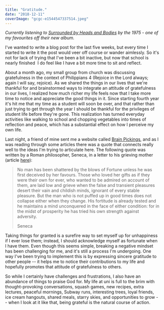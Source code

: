```yaml
---
title: "Gratitude."
date: "2018-12-11"
coverImage: "gcgc-e1544547337514.jpeg"
---
```


_Currently listening to [Surrounded by Heads and Bodies](https://www.youtube.com/watch?v=JGGUy_CzZn8) by the 1975 - one of my favourites off their new album._

I've wanted to write a blog post for the last five weeks, but every time I started to write it the post would veer off course or wander aimlessly. So it's not for lack of trying that I've been a bit inactive, but now that school is nearly finished  I do feel like I have a bit more time to sit and reflect.

About a month ago, my small group from church was discussing gratefulness in the context of Philippians 4 (Rejoice in the Lord always; again I will say, rejoice). As we shared the things in our lives that we're thankful for and brainstormed ways to integrate an attitude of gratefulness in our lives, I realized how much richer my life feels now that I take more time to notice and appreciate the good things in it. Since starting fourth year it's hit me that my time as a student will soon be over, and that rather than just trying to get through the year I should be thankful for the privileges of student life before they're gone. This realization has turned everyday activities like walking to school and chopping vegetables into times of reflection and peace, which has a substantial effect on how I perceive my own life.

Last night, a friend of mine sent me a website called [Brain Pickings](https://www.brainpickings.org/), and as I was reading through some articles there was a quote that connects really well to the ideas I'm trying to articulate here. The following quote was written by a Roman philosopher, Seneca, in a letter to his grieving mother (article [here](https://www.brainpickings.org/2017/05/02/seneca-consolation-to-helvia/)):

> No man has been shattered by the blows of Fortune unless he was first deceived by her favours. Those who loved her gifts as if they were their own for ever, who wanted to be admired on account of them, are laid low and grieve when the false and transient pleasures desert their vain and childish minds, ignorant of every stable pleasure. But the man who is not puffed up in good times does not collapse either when they change. His fortitude is already tested and he maintains a mind unconquered in the face of either condition: for in the midst of prosperity he has tried his own strength against adversity.
>
> Seneca

Taking things for granted is a surefire way to set myself up for unhappiness if I ever lose them; instead, I should acknowledge myself as fortunate when I have them. Even though this seems simple, breaking a negative mindset has been challenging for me, and it's still a process I'm undergoing. One way I've been trying to implement this is by expressing sincere gratitude to other people -- it helps me to notice their contributions to my life and hopefully promotes that attitude of gratefulness to others.

So while I certainly have challenges and frustrations, I also have an abundance of things to praise God for. My life at uni is full to the brim with thought-provoking conversations, squash games, new recipes, extra lectures, peaceful mornings, Subway runs, interesting trees, loyal friends, ice cream hangouts, shared meals, starry skies, and opportunities to grow -- when I look at it like that, being grateful is the natural course of action.
